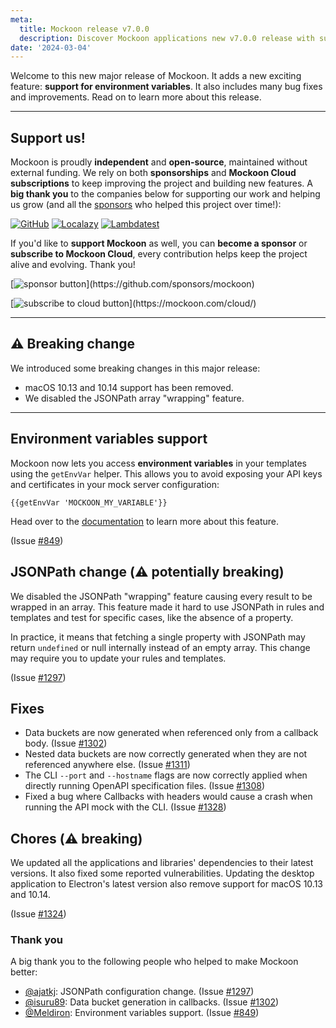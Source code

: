 ```yaml
---
meta:
  title: Mockoon release v7.0.0
  description: Discover Mockoon applications new v7.0.0 release with support for environment variables and many bug fixes.
date: '2024-03-04'
---
```


Welcome to this new major release of Mockoon. It adds a new exciting feature: **support for environment variables**. It also includes many bug fixes and improvements. Read on to learn more about this release.

---

## Support us!

Mockoon is proudly **independent** and **open-source**, maintained without external funding. We rely on both **sponsorships** and **Mockoon Cloud subscriptions** to keep improving the project and building new features. A **big thank you** to the companies below for supporting our work and helping us grow (and all the [sponsors](https://github.com/mockoon/mockoon/blob/main/backers.md) who helped this project over time!):

[![GitHub](https://mockoon.com/images/sponsors/github.png)](https://github.blog/news-insights/company-news/github-accelerator-our-first-cohort-and-whats-next/)
[![Localazy](https://mockoon.com/images/sponsors/localazy.png)](https://localazy.com/register?ref=a9CiDC61gOac-azO)
[![Lambdatest](https://mockoon.com/images/sponsors/lambdatest.png)](https://www.lambdatest.com/)

If you'd like to **support Mockoon** as well, you can **become a sponsor** or **subscribe to Mockoon Cloud**, every contribution helps keep the project alive and evolving. Thank you!

[![sponsor button](https://mockoon.com/images/sponsor-btn-250.png?)](https://github.com/sponsors/mockoon)

[![subscribe to cloud button](https://mockoon.com/images/cloud-btn-250.png?)](https://mockoon.com/cloud/)

---

## ⚠️ Breaking change

We introduced some breaking changes in this major release:

- macOS 10.13 and 10.14 support has been removed.
- We disabled the JSONPath array "wrapping" feature.

---

## Environment variables support

Mockoon now lets you access **environment variables** in your templates using the `getEnvVar` helper. This allows you to avoid exposing your API keys and certificates in your mock server configuration:

`{{getEnvVar 'MOCKOON_MY_VARIABLE'}}`

Head over to the [documentation](https://mockoon.com/docs/latest/variables/environment-variables/) to learn more about this feature.

(Issue [#849](https://github.com/mockoon/mockoon/issues/849))

## JSONPath change (⚠️ potentially breaking)

We disabled the JSONPath "wrapping" feature causing every result to be wrapped in an array. This feature made it hard to use JSONPath in rules and templates and test for specific cases, like the absence of a property.

In practice, it means that fetching a single property with JSONPath may return `undefined` or null internally instead of an empty array. This change may require you to update your rules and templates.

(Issue [#1297](https://github.com/mockoon/mockoon/issues/1297))

## Fixes

- Data buckets are now generated when referenced only from a callback body. (Issue [#1302](https://github.com/mockoon/mockoon/issues/1302))
- Nested data buckets are now correctly generated when they are not referenced anywhere else. (Issue [#1311](https://github.com/mockoon/mockoon/issues/1311))
- The CLI `--port` and `--hostname` flags are now correctly applied when directly running OpenAPI specification files. (Issue [#1308](https://github.com/mockoon/mockoon/issues/1308))
- Fixed a bug where Callbacks with headers would cause a crash when running the API mock with the CLI. (Issue [#1328](https://github.com/mockoon/mockoon/issues/1328))

## Chores (⚠️ breaking)

We updated all the applications and libraries' dependencies to their latest versions. It also fixed some reported vulnerabilities.
Updating the desktop application to Electron's latest version also remove support for macOS 10.13 and 10.14.

(Issue [#1324](https://github.com/mockoon/mockoon/issues/1324))

### Thank you

A big thank you to the following people who helped to make Mockoon better:

- [@ajatkj](https://github.com/ajatkj): JSONPath configuration change. (Issue [#1297](https://github.com/mockoon/mockoon/issues/1297))
- [@isuru89](https://github.com/isuru89): Data bucket generation in callbacks. (Issue [#1302](https://github.com/mockoon/mockoon/issues/1302))
- [@Meldiron](https://github.com/Meldiron): Environment variables support. (Issue [#849](https://github.com/mockoon/mockoon/issues/849))
